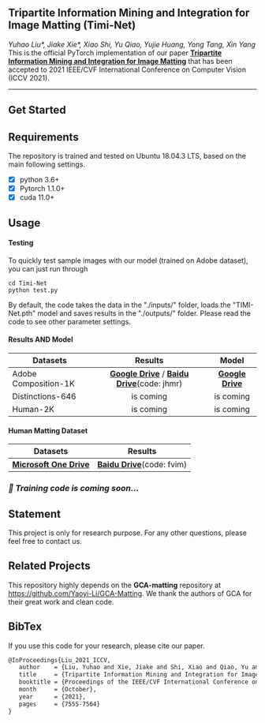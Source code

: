 ## Tripartite Information Mining and Integration for Image Matting (Timi-Net)

*Yuhao Liu\*, Jiake Xie\*, Xiao Shi, Yu Qiao, Yujie Huang, Yong Tang, Xin Yang*
This is the official PyTorch implementation of our paper [**Tripartite Information Mining and Integration for Image Matting**](https://openaccess.thecvf.com/content/ICCV2021/papers/Liu_Tripartite_Information_Mining_and_Integration_for_Image_Matting_ICCV_2021_paper.pdf) that has been accepted to 2021 IEEE/CVF International Conference on Computer Vision (ICCV 2021).
***

## Get Started

## Requirements ##

The repository is trained and tested on Ubuntu 18.04.3 LTS, based on the main following settings.

- [x] python 3.6+  
- [x] Pytorch 1.1.0+
- [x] cuda 11.0+

## Usage ##

#### Testing

To quickly test sample images with our model (trained on Adobe dataset), you can just run through

```shell
cd Timi-Net
python test.py 
```

By default, the code takes the data in the "./inputs/" folder, loads the "TIMI-Net.pth" model and saves results in the "./outputs/" folder.  Please read the code to see other parameter settings. 

<h4>Results AND Model</h4>

| Datasets             |                           Results                            |                            Model                             |
| -------------------- | :----------------------------------------------------------: | :----------------------------------------------------------: |
| Adobe Composition-1K | [**Google Drive**](https://drive.google.com/drive/folders/1XBCyY2TVAxTPLt0EvP9525pp32QKWFm0) / [**Baidu Drive**]()(code: jhmr) | [**Google Drive**](https://drive.google.com/file/d/1c1gdvhXG-PqoZFJsL1HIidomN88i_PCv/view) |
| Distinctions-646     |                          is coming                           |                          is coming                           |
| Human-2K             |                          is coming                           |                          is coming                           |

<h4>Human Matting Dataset</h4>

| Datasets             |                           Results                            | 
| -------------------- | :----------------------------------------------------------: | 
| [**Microsoft One Drive**](https://1drv.ms/u/s!Av_a_mizgnnPhg_aaV_-Hdegm1K6?e=ReH9Pu) | [**Baidu Drive**](https://pan.baidu.com/s/1v_YrSYQGkdW2yeKTi1_5CQ )(code: fvim) |




<h3><strong><i>🚀 Training code is coming soon...</i></strong></h3>



## Statement

This project is only for research purpose. For any other questions, please feel free to contact us.

## Related Projects

This repository highly depends on the **GCA-matting** repository at https://github.com/Yaoyi-Li/GCA-Matting. We thank the authors of GCA for their great work and clean code.

## BibTex
If you use this code for your research, please cite our paper.

 ```tex
@InProceedings{Liu_2021_ICCV,
    author    = {Liu, Yuhao and Xie, Jiake and Shi, Xiao and Qiao, Yu and Huang, Yujie and Tang, Yong and Yang, Xin},
    title     = {Tripartite Information Mining and Integration for Image Matting},
    booktitle = {Proceedings of the IEEE/CVF International Conference on Computer Vision (ICCV)},
    month     = {October},
    year      = {2021},
    pages     = {7555-7564}
}
 ```

